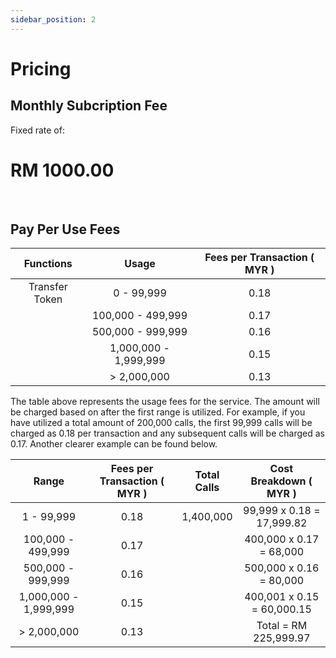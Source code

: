 ```yaml
---
sidebar_position: 2
---
```


# Pricing

## Monthly Subcription Fee

Fixed rate of:

# **RM 1000.00** 



<br/>

## Pay Per Use Fees


| Functions | Usage | Fees per Transaction ( MYR ) |
| :----: | :----: | :-----------: |
| Transfer Token | 0 - 99,999 | 0.18 |
|  | 100,000 - 499,999 | 0.17 |
|  | 500,000 - 999,999 | 0.16 |
|  | 1,000,000 - 1,999,999 | 0.15 |
|  | > 2,000,000 | 0.13 |

The table above represents the usage fees for the service. The amount will be charged based on after the first range is utilized. For example, if you have utilized a total amount of 200,000 calls, the first 99,999 calls will be charged as 0.18 per transaction and any subsequent calls will be charged as 0.17. Another clearer example can be found below.

| Range                 | Fees per Transaction ( MYR ) | Total Calls | Cost Breakdown ( MYR )      |
| :-------------------: | :--------------------------: | :---------: | :-------------------------: |
| 1 - 99,999            | 0.18                         | 1,400,000   | 99,999 x 0.18 = 17,999.82   |
| 100,000 - 499,999     | 0.17                         |             | 400,000 x 0.17 = 68,000     |
| 500,000 - 999,999     | 0.16                         |             | 500,000 x 0.16 = 80,000     |
| 1,000,000 - 1,999,999 | 0.15                         |             | 400,001 x 0.15 = 60,000.15  |
| > 2,000,000           | 0.13                         |             | Total = RM 225,999.97       |

<br/>


